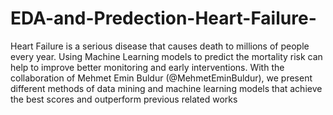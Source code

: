 # EDA-and-Predection-Heart-Failure-
Heart Failure is a serious disease that causes death to millions of people every year. Using Machine Learning models to predict the mortality risk can help to improve better monitoring and early interventions. With the collaboration of Mehmet Emin Buldur (@MehmetEminBuldur), we present different methods of data mining and machine learning models that achieve the best scores and outperform previous related works
